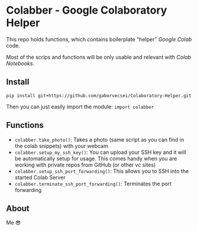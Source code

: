 # Colabber - Google Colaboratory Helper

This repo holds functions, which contains boilerplate "helper" *Google Colab* code.

Most of the scrips and functions will be only usable and relevant with *Colab Notebooks*.

## Install

`pip install git+https://github.com/gaborvecsei/Colaboratory-Helper.git`

Then you can just easily import the module: `import colabber`

## Functions

- `colabber.take_photo()`: Takes a photo (same script as you can find in the colab snippets) with your webcam
- `colabber.setup_my_ssh_key()`: You can upload your SSH key and it will be automatically setup for usage.
This comes handy when you are working with private repos from GitHub (or other vc sites)
- `colabber.setup_ssh_port_forwarding()`: This allows you to SSH into the started Colab Server
- `colabber.terminate_ssh_port_forwarding()`: Terminates the port forwarding

## About

Me :sunglasses:
